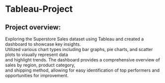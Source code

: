 # Tableau-Project

## Project overview:
Exploring the Superstore Sales dataset using Tableau and created a dashboard to showcase key insights.  
Utilized various chart types including bar graphs, pie charts, and scatter plots to visually represent data   
and highlight trends. The dashboard provides a comprehensive overview of sales by region, product category,   
and shipping method, allowing for easy identification of top performers and opportunities for improvement.
